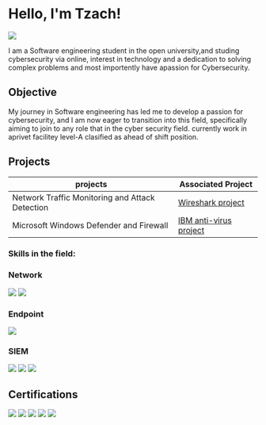 # Hello, I'm Tzach!
<a href="https://www.linkedin.com/in/tzachtetro"><img src="https://img.shields.io/badge/-LinkedIn-0072b1?&style=for-the-badge&logo=linkedin&logoColor=white" /></a>

I am a Software engineering student in the open university,and studing cybersecurity via online, interest in technology and a dedication to solving complex problems and most importently have apassion for Cybersecurity.

## Objective
My journey in Software engineering has led me to develop a passion for cybersecurity, and I am now eager to transition into this field, specifically aiming to join to any role that in the cyber security field.
currently work in aprivet facilitey level-A clasified as ahead of shift position.
## Projects

| projects                                         | Associated Project         |
|-----------------------------------------------|----------------------------|
| Network Traffic Monitoring and Attack Detection | <a href="https://www.linkedin.com/in/tzachtetro/details/projects/1709114684014/single-media-viewer/?profileId=ACoAADd9G3UBXjm07RvzRXXvGK5tEFtaxVZFT_Q">Wireshark project</a>|
| Microsoft Windows Defender and Firewall         |  <a href="https://www.linkedin.com/in/tzachtetro/details/projects/1709114090274/single-media-viewer/?profileId=ACoAADd9G3UBXjm07RvzRXXvGK5tEFtaxVZFT_Q">IBM anti-virus project</a>|

### Skills in the field:

### Network
<div>
    <img src="https://img.shields.io/badge/-Wireshark-1679A7?&style=for-the-badge&logo=Wireshark&logoColor=white" />
    <img src="https://img.shields.io/badge/-Suricata-EF3B2D?&style=for-the-badge&logo=Suricata&logoColor=white" />
    
</div>

### Endpoint
<div>
    <img src="https://img.shields.io/badge/-Microsoft_Defender_for_Endpoint-00A4EF?&style=for-the-badge&logo=Microsoft&logoColor=white" />
</div>

### SIEM
<div>
    <img src="https://img.shields.io/badge/-Microsoft_Sentinel-0078D4?&style=for-the-badge&logo=Microsoft&logoColor=white" />
    <img src="https://img.shields.io/badge/-Splunk-000000?&style=for-the-badge&logo=Splunk&logoColor=white" />
    <img src="https://img.shields.io/badge/-Elastic-005571?&style=for-the-badge&logo=Elastic&logoColor=white" />
</div>

## Certifications
<div>
<img src="https://img.shields.io/badge/-SSCP-006400?&style=for-the-badge&logo=ISC2&logoColor=white" />
<img src="https://img.shields.io/badge/-AWS-4D4D4D?&style=for-the-badge&logo=Amazon&logoColor=white" />
<img src="https://img.shields.io/badge/-Cisco-00A4EF?&style=for-the-badge&logo=Cisco&logoColor=white" />
<img src="https://img.shields.io/badge/-Qualys-EF3B2D?&style=for-the-badge&logoColor=white" />
<img src="https://img.shields.io/badge/-Coursera-000080?&style=for-the-badge&logo=Coursera&logoColor=white" />
</div>

